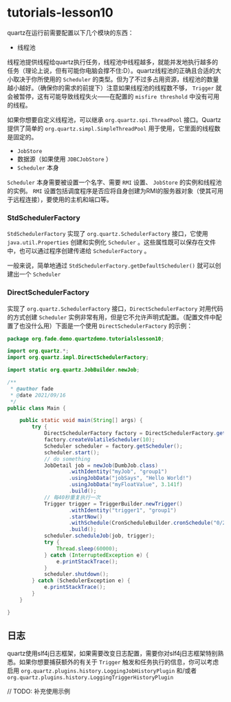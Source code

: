 # tutorials-lesson10

quartz在运行前需要配置以下几个模块的东西：

* 线程池

线程池提供线程给quartz执行任务，线程池中线程越多，就能并发地执行越多的任务（理论上说，但有可能你电脑会撑不住:D）。quartz线程池的正确且合适的大小取决于你所使用的 `Scheduler` 的类型。但为了不过多占用资源，线程池的数量越小越好。（确保你的需求的前提下）注意如果线程池的线程数不够， `Trigger` 就会被暂停，这有可能导致线程失火——在配置的 `misfire threshold` 中没有可用的线程。

如果你想要自定义线程池，可以继承 `org.quartz.spi.ThreadPool` 接口。Quartz提供了简单的 `org.quartz.simpl.SimpleThreadPool` 用于使用，它里面的线程数是固定的。

* `JobStore`
* 数据源（如果使用 `JDBCJobStore` ）
* `Scheduler` 本身
  
`Scheduler` 本身需要被设置一个名字、需要 `RMI` 设置、 `JobStore` 的实例和线程池的实例。 `RMI` 设置包括调度程序是否应将自身创建为RMI的服务器对象（使其可用于远程连接），要使用的主机和端口等。

### StdSchedulerFactory

`StdSchedulerFactory` 实现了 `org.quartz.SchedulerFactory` 接口，它使用 `java.util.Properties` 创建和实例化 `Scheduler` 。这些属性既可以保存在文件中，也可以通过程序创建传递给 `SchedulerFactory` 。

一般来说，简单地通过 `StdSchedulerFactory.getDefaultScheduler()` 就可以创建出一个 `Scheduler`

### DirectSchedulerFactory

实现了 `org.quartz.SchedulerFactory` 接口，`DirectSchedulerFactory` 对用代码的方式创建 `Scheduler` 实例非常有用，但是它不允许声明式配置。（配置文件中配置了也没什么用）下面是一个使用 `DirectSchedulerFactory` 的示例：

```java
package org.fade.demo.quartzdemo.tutorialslesson10;

import org.quartz.*;
import org.quartz.impl.DirectSchedulerFactory;

import static org.quartz.JobBuilder.newJob;

/**
 * @author fade
 * @date 2021/09/16
 */
public class Main {

    public static void main(String[] args) {
        try {
            DirectSchedulerFactory factory = DirectSchedulerFactory.getInstance();
            factory.createVolatileScheduler(10);
            Scheduler scheduler = factory.getScheduler();
            scheduler.start();
            // do something
            JobDetail job = newJob(DumbJob.class)
                    .withIdentity("myJob", "group1")
                    .usingJobData("jobSays", "Hello World!")
                    .usingJobData("myFloatValue", 3.141f)
                    .build();
            // 每40秒重复执行一次
            Trigger trigger = TriggerBuilder.newTrigger()
                    .withIdentity("trigger1", "group1")
                    .startNow()
                    .withSchedule(CronScheduleBuilder.cronSchedule("0/2 * * * * ?"))
                    .build();
            scheduler.scheduleJob(job, trigger);
            try {
                Thread.sleep(60000);
            } catch (InterruptedException e) {
                e.printStackTrace();
            }
            scheduler.shutdown();
        } catch (SchedulerException e) {
            e.printStackTrace();
        }
    }

}
```


## 日志

quartz使用slf4j日志框架，如果需要改变日志配置，需要你对slf4j日志框架特别熟悉。如果你想要捕获额外的有关于 `Trigger` 触发和任务执行的信息，你可以考虑启用 `org.quartz.plugins.history.LoggingJobHistoryPlugin` 和/或者 `org.quartz.plugins.history.LoggingTriggerHistoryPlugin`

// TODO: 补充使用示例

